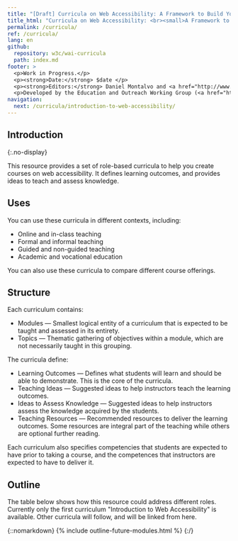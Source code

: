 ```yaml
---
title: "[Draft] Curricula on Web Accessibility: A Framework to Build Your Own Courses"
title_html: "Curricula on Web Accessibility: <br><small>A Framework to Build Your Own Courses</small>"
permalink: /curricula/
ref: /curricula/
lang: en
github:
  repository: w3c/wai-curricula
  path: index.md
footer: >
  <p>Work in Progress.</p>
  <p><strong>Date:</strong> $date </p>
  <p><strong>Editors:</strong> Daniel Montalvo and <a href="http://www.w3.org/People/shadi/">Shadi Abou-Zahra</a>. Contributors: <a href="https://www.w3.org/WAI/EO/EOWG-members">EOWG Participants</a>. </p>
  <p>Developed by the Education and Outreach Working Group (<a href="http://www.w3.org/WAI/EO/">EOWG</a>). Developed as part of the <a href="https://www.w3.org/WAI/about/projects/wai-guide/">WAI-Guide Project</a> funded by the European Commission (EC) under the Horizon 2020 program (Grant Agreement 822245).</p>
navigation:
  next: /curricula/introduction-to-web-accessibility/
---
```


## Introduction
{:.no-display}

This resource provides a set of role-based curricula to help you create 
courses on web accessibility. It defines learning outcomes, and provides 
ideas to teach and assess knowledge.

## Uses

You can use these curricula in different contexts, including:
* Online and in-class teaching
* Formal and informal teaching
* Guided and non-guided teaching
* Academic and vocational education

You can also use these curricula to compare different course offerings.

## Structure

Each curriculum contains:
* Modules &mdash; Smallest logical entity of a curriculum that is expected to 
be taught and assessed in its entirety.
* Topics &mdash; Thematic gathering of objectives within a module, which are 
not necessarily taught in this grouping.

The curricula define:
* Learning Outcomes &mdash; Defines what students will learn and should be 
able to demonstrate. This is the core of the curricula.
* Teaching Ideas &mdash; Suggested ideas to help instructors teach the 
learning outcomes.
* Ideas to Assess Knowledge &mdash; Suggested ideas to help instructors assess 
the knowledge acquired by the students.
* Teaching Resources &mdash; Recommended resources to deliver the learning 
outcomes. Some resources are integral part of the teaching while others 
are optional further reading.

Each curriculum also specifies competencies that students are expected 
to have prior to taking a course, and the competences that instructors 
are expected to have to deliver it.

## Outline

The table below shows how this resource could address different roles. 
Currently only the first curriculum "Introduction to Web Accessibility" 
is available. Other curricula will follow, and will be linked from here.

{::nomarkdown}
{% include outline-future-modules.html %}
{:/}
